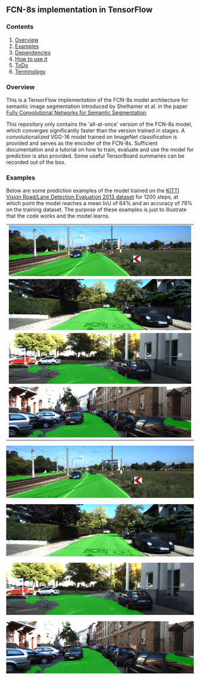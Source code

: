 ## FCN-8s implementation in TensorFlow

### Contents

1. [Overview](#overview)
2. [Examples](#examples)
3. [Dependencies](#dependencies)
4. [How to use it](#how-to-use-it)
5. [ToDo](#todo)
6. [Terminology](#terminology)

### Overview

This is a TensorFlow implementation of the FCN-8s model architecture for semantic image segmentation introduced by Shelhamer et al. in the paper [Fully Convolutional Networks for Semantic Segmentation](https://arxiv.org/abs/1605.06211).

This repository only contains the 'all-at-once' version of the FCN-8s model, which converges significantly faster than the version trained in stages. A convolutionalized VGG-16 model trained on ImageNet classification is provided and serves as the encoder of the FCN-8s. Sufficient documentation and a tutorial on how to train, evaluate and use the model for prediction is also provided. Some useful TensorBoard summaries can be recorded out of the box.

### Examples

Below are some prediction examples of the model trained on the [KITTI Vision Road/Lane Detection Evaluation 2013 dataset](http://www.cvlibs.net/datasets/kitti/eval_road.php) for 1200 steps, at which point the model reaches a mean IoU of 64% and an accuracy of 79% on the training dataset. The purpose of these examples is just to illustrate that the code works and the model learns.

| |
|---|
| ![img02](./test_results/KITTI_Vision_Road/um_000003.png) |
| ![img01](./test_results/KITTI_Vision_Road/uu_000058.png) |
| ![img01](./test_results/KITTI_Vision_Road/uu_000084.png) |
| ![img01](./test_results/KITTI_Vision_Road/uu_000095.png) |

![img02](./test_results/KITTI_Vision_Road/um_000003.png)

![img01](./test_results/KITTI_Vision_Road/uu_000058.png)

![img01](./test_results/KITTI_Vision_Road/uu_000084.png)

![img01](./test_results/KITTI_Vision_Road/uu_000095.png)
